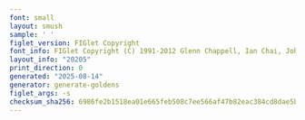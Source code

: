 ```yaml
---
font: small
layout: smush
sample: ' '
figlet_version: FIGlet Copyright
font_info: FIGlet Copyright (C) 1991-2012 Glenn Chappell, Ian Chai, John Cowan,
layout_info: "20205"
print_direction: 0
generated: "2025-08-14"
generator: generate-goldens
figlet_args: -s
checksum_sha256: 6986fe2b1518ea01e665feb508c7ee566af47b82eac384cd8dae5bce89900779
---
```


```text
 
 
 
 
 
```
